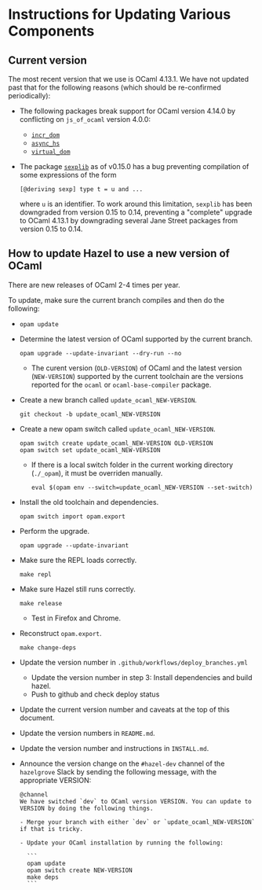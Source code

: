 # Instructions for Updating Various Components

## Current version

The most recent version that we use is OCaml 4.13.1. We have not updated past that for the following
reasons (which should be re-confirmed periodically):

- The following packages break support for OCaml version 4.14.0 by conflicting on `js_of_ocaml` version 4.0.0:
  - [`incr_dom`](https://github.com/janestreet/incr_dom)
  - [`async_hs`](https://github.com/janestreet/async_js)
  - [`virtual_dom`](https://github.com/janestreet/virtual_dom)
- The package [`sexplib`](https://opam.ocaml.org/packages/sexplib/) as of v0.15.0 has a bug preventing
  compilation of some expressions of the form

    `[@deriving sexp] type t = u and ...`

  where `u` is an identifier. To work around this limitation, `sexplib` has been downgraded from version
  0.15 to 0.14, preventing a "complete" upgrade to OCaml 4.13.1 by downgrading several Jane Street packages
  from version 0.15 to 0.14.

## How to update Hazel to use a new version of OCaml

There are new releases of OCaml 2-4 times per year.

To update, make sure the current branch compiles and then do the following:

- `opam update`

- Determine the latest version of OCaml supported by the current branch.

    `opam upgrade --update-invariant --dry-run --no`

  - The curent version (`OLD-VERSION`) of OCaml and the latest version (`NEW-VERSION`)
     supported by the current toolchain are the versions reported for the `ocaml` or
     `ocaml-base-compiler` package.

- Create a new branch called `update_ocaml_NEW-VERSION`.

    `git checkout -b update_ocaml_NEW-VERSION`

- Create a new opam switch called `update_ocaml_NEW-VERSION`.

    ```
    opam switch create update_ocaml_NEW-VERSION OLD-VERSION
    opam switch set update_ocaml_NEW-VERSION
    ```

  - If there is a local switch folder in the current working directory (`./_opam`),
    it must be overriden manually.

      `eval $(opam env --switch=update_ocaml_NEW-VERSION --set-switch)`

- Install the old toolchain and dependencies.

    `opam switch import opam.export`

- Perform the upgrade.

    `opam upgrade --update-invariant`

- Make sure the REPL loads correctly.

    `make repl`

- Make sure Hazel still runs correctly.

    `make release`

  - Test in Firefox and Chrome.

- Reconstruct `opam.export`.

    `make change-deps`

- Update the version number in `.github/workflows/deploy_branches.yml`

  - Update the version number in step 3: Install dependencies and build hazel.
  - Push to github and check deploy status

- Update the current version number and caveats at the top of this document.

- Update the version numbers in `README.md`.

- Update the version number and instructions in `INSTALL.md`.

- Announce the version change on the `#hazel-dev` channel of the `hazelgrove`
  Slack by sending the following message, with the appropriate VERSION:

      @channel
      We have switched `dev` to OCaml version VERSION. You can update to VERSION by doing the following things.

      - Merge your branch with either `dev` or `update_ocaml_NEW-VERSION` if that is tricky.

      - Update your OCaml installation by running the following:

        ```
        opam update
        opam switch create NEW-VERSION
        make deps
        ```
